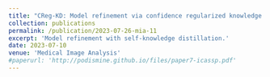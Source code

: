 ```yaml
---
title: "CReg-KD: Model refinement via confidence regularized knowledge distillation for brain imaging"
collection: publications
permalink: /publication/2023-07-26-mia-11
excerpt: 'Model refinement with self-knowledge distillation.'
date: 2023-07-10
venue: 'Medical Image Analysis'
#paperurl: 'http://podismine.github.io/files/paper7-icassp.pdf'
---
```

